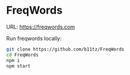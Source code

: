 # FreqWords
URL: https://freqwords.com

Run freqwords locally:
```bash
git clone https://github.com/b11tz/FreqWords
cd FreqWords
npm i
npm start
```